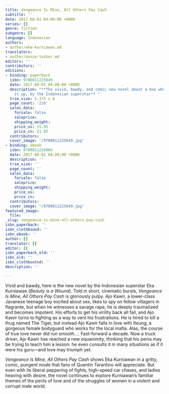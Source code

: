 ```yaml
---
title: Vengeance Is Mine, All Others Pay Cash
subtitle: ''
date: 2017-08-01 04:00:00 +0000
series: []
genre: fiction
subgenre: []
language: Indonesian
authors:
- author/eka-kurniawan.md
translators:
- author/annie-tucker.md
editors: ''
contributors: ''
editions:
- binding: paperback
  isbn: 9780811225649
  date: 2017-08-01 04:00:00 +0000
  description: "**The vivid, bawdy, and comic new novel about a boy who can’t get
    it up, by the Indonesian superstar** "
  trim_size: 5.375 x 8
  page_count: '216'
  sales_data:
    forsale: false
    saleprice:
    shipping_weight:
    price_us: 15.95
    price_cn: 21.95
  contributors:
  cover_image: "/9780811225649.jpg"
- binding: ebook
  isbn: 9780811226066
  date: 2017-08-01 04:00:00 +0000
  description: ''
  trim_size: ''
  page_count: ''
  sales_data:
    forsale: false
    saleprice:
    shipping_weight:
    price_us:
    price_cn:
  contributors:
  cover_image: "/9780811225649.jpg"
featured_image:
  file:
_slug: vengeance-is-mine-all-others-pay-cash
isbn_paperback: ''
isbn_clothbound: ''
isbn_ebook: ''
author: []
translator: []
editor: []
isbn_paperback_old: ''
isbn_old: ''
isbn_clothboutnd: ''
description: ''

---
```

Vivid and bawdy, here is the new novel by the Indonesian superstar Eka Kurniawan (_Beauty is a Wound_). Told in short, cinematic bursts, _Vengeance Is Mine, All Others Pay Cash_ is gloriously pulpy. Ajo Kawir, a lower-class Javanese teenage boy excited about sex, likes to spy on fellow villagers in flagrante, but when he witnesses a savage rape, he is deeply traumatized and becomes impotent. His efforts to get his virility back all fail, and Ajo Kawir turns to fighting as a way to vent his frustrations. He is hired to kill a thug named The Tiger, but instead Ajo Kawir falls in love with Iteung, a gorgeous female bodyguard who works for the local mafia. Alas, the course of true love never did run smooth.... Fast-forward a decade. Now a truck driver, Ajo Kawir has reached a new equanimity, thinking that his penis may be trying to teach him a lesson: he even consults it in many situations as if it were his guru—and love may triumph yet.

_Vengeance Is Mine, All Others Pay Cash_ shows Eka Kurniawan in a gritty, comic, pungent mode that fans of Quentin Tarantino will appreciate. But even with its liberal peppering of fights, high-speed car chases, and ladies heaving with desire, the novel continues to explore Kurniawan’s familiar themes of the perils of love and of the struggles of women in a violent and corrupt male world.
